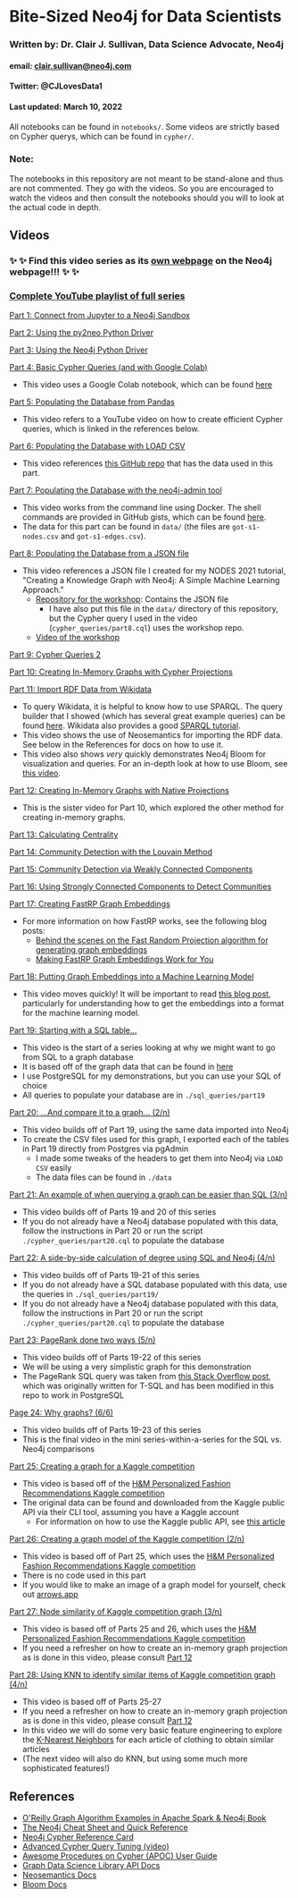 # Bite-Sized Neo4j for Data Scientists
### Written by: Dr. Clair J. Sullivan, Data Science Advocate, Neo4j
#### email: clair.sullivan@neo4j.com
#### Twitter: @CJLovesData1
#### Last updated: March 10, 2022

All notebooks can be found in `notebooks/`.
Some videos are strictly based on Cypher querys, which can be found in `cypher/`.

### Note:
The notebooks in this repository are not meant to be stand-alone and thus are not commented.  They go with the videos.  So you are encouraged to watch the videos and then consult the notebooks should you will to look at the actual code in depth.

## Videos

### :sparkles: :sparkles: Find this video series as its [own webpage](https://neo4j.com/video/bite-sized-neo4j-for-data-scientists/) on the Neo4j webpage!!! :sparkles: :sparkles:

### [Complete YouTube playlist of full series](https://dev.neo4j.com/bite_sized_playlist)

[Part 1: Connect from Jupyter to a Neo4j Sandbox](https://dev.neo4j.com/bites_part1)

[Part 2: Using the py2neo Python Driver](https://dev.neo4j.com/bites_part2)

[Part 3: Using the Neo4j Python Driver](https://dev.neo4j.com/bites_part3)

[Part 4: Basic Cypher Queries (and with Google Colab)](https://dev.neo4j.com/bites_part4)
  - This video uses a Google Colab notebook, which can be found [here](https://dev.neo4j.com/bites_part4_notebook)

[Part 5: Populating the Database from Pandas](https://dev.neo4j.com/bites_part5)
  - This video refers to a YouTube video on how to create efficient Cypher queries, which is linked in the references below.

[Part 6: Populating the Database with LOAD CSV](https://dev.neo4j.com/bites_part6)
  - This video references [this GitHub repo](https://github.com/mathbeveridge/gameofthrones) that has the data used in this part.

[Part 7: Populating the Database with the neo4j-admin tool](https://dev.neo4j.com/bites_part7)
  - This video works from the command line using Docker.  The shell commands are provided in GitHub gists, which can be found [here](https://gist.github.com/cj2001/9321ff16672921e1c197b67336f97f19).
  - The data for this part can be found in `data/` (the files are `got-s1-nodes.csv` and `got-s1-edges.csv`).

[Part 8: Populating the Database from a JSON file](https://dev.neo4j.com/bites_part8)
  - This video references a JSON file I created for my NODES 2021 tutorial, "Creating a Knowledge Graph with Neo4j: A Simple Machine Learning Approach."
    - [Repository for the workshop](https://dev.neo4j.com/nodes2021_kg_workshop): Contains the JSON file
      - I have also put this file in the `data/` directory of this repository, but the Cypher query I used in the video (`cypher_queries/part8.cql`) uses the workshop repo.
    - [Video of the workshop](https://dev.neo4j.com/kg_workshop)

[Part 9: Cypher Queries 2](https://dev.neo4j.com/bites_part9)

[Part 10: Creating In-Memory Graphs with Cypher Projections](https://dev.neo4j.com/bites_part10)

[Part 11: Import RDF Data from Wikidata](https://dev.neo4j.com/bites_part11)
  - To query Wikidata, it is helpful to know how to use SPARQL.  The query builder that I showed (which has several great example queries) can be found [here](https://query.wikidata.org/).  Wikidata also provides a good [SPARQL tutorial](https://www.wikidata.org/wiki/Wikidata:SPARQL_tutorial).
  - This video shows the use of Neosemantics for importing the RDF data.  See below in the References for docs on how to use it.
  - This video also shows _very_ quickly demonstrates Neo4j Bloom for visualization and queries.  For an in-depth look at how to use Bloom, see [this video](https://dev.neo4j.com/3p6q7IP).

[Part 12: Creating In-Memory Graphs with Native Projections](https://dev.neo4j.com/bites_part12)
  - This is the sister video for Part 10, which explored the other method for creating in-memory graphs.

[Part 13: Calculating Centrality](https://dev.neo4j.com/bites_part13)

[Part 14: Community Detection with the Louvain Method](https://dev.neo4j.com/bites_part14)

[Part 15: Community Detection via Weakly Connected Components](https://dev.neo4j.com/bites_part15)

[Part 16: Using Strongly Connected Components to Detect Communities](https://dev.neo4j.com/bites_part16)

[Part 17: Creating FastRP Graph Embeddings](https://dev.neo4j.com/bites_part17)
  - For more information on how FastRP works, see the following blog posts:
    - [Behind the scenes on the Fast Random Projection algorithm for generating graph embeddings](https://dev.neo4j.com/fastrp_background)
    - [Making FastRP Graph Embeddings Work for You](https://dev.neo4j.com/frp_tuning)

[Part 18: Putting Graph Embeddings into a Machine Learning Model](https://dev.neo4j.com/bites_part18)
  - This video moves quickly!  It will be important to read [this blog post](https://dev.neo4j.com/frp_tuning), particularly for understanding how to get the embeddings into a format for the machine learning model.

[Part 19: Starting with a SQL table...](https://dev.neo4j.com/bites_part19)
  - This video is the start of a series looking at why we might want to go from SQL to a graph database
  - It is based off of the graph data that can be found in [here](https://github.com/krlawrence/graph)
  - I use PostgreSQL for my demonstrations, but you can use your SQL of choice
  - All queries to populate your database are in `./sql_queries/part19`

[Part 20: ...And compare it to a graph... (2/n)](https://dev.neo4j.com/bites_part20)
  - This video builds off of Part 19, using the same data imported into Neo4j
  - To create the CSV files used for this graph, I exported each of the tables in Part 19 directly from Postgres via pgAdmin
    - I made some tweaks of the headers to get them into Neo4j via `LOAD CSV` easily
    - The data files can be found in `./data`

[Part 21: An example of when querying a graph can be easier than SQL (3/n)](https://dev.neo4j.com/bites_part21)
  - This video builds off of Parts 19 and 20 of this series
  - If you do not already have a Neo4j database populated with this data, follow the instructions in Part 20 or run the script `./cypher_queries/part20.cql` to populate the database

[Part 22: A side-by-side calculation of degree using SQL and Neo4j (4/n)](https://dev.neo4j.com/bites_part22)
  - This video builds off of Parts 19-21 of this series
  - If you do not already have a SQL database populated with this data, use the queries in `./sql_queries/part19/`
  - If you do not already have a Neo4j database populated with this data, follow the instructions in Part 20 or run the script `./cypher_queries/part20.cql` to populate the database

[Part 23: PageRank done two ways (5/n)](https://dev.neo4j.com/bites_part23)
  - This video builds off of Parts 19-22 of this series
  - We will be using a very simplistic graph for this demonstration
  - The PageRank SQL query was taken from [this Stack Overflow post](https://stackoverflow.com/questions/17787944/sql-pagerank-implementation), which was originally written for T-SQL and has been modified in this repo to work in PostgreSQL

[Page 24: Why graphs? (6/6)](https://dev.neo4j.com/bites_part24)
  - This video builds off of Parts 19-23 of this series
  - This is the final video in the mini series-within-a-series for the SQL vs. Neo4j comparisons

[Part 25: Creating a graph for a Kaggle competition](https://dev.neo4j.com/bites_part25)
  - This video is based off of the [H&M Personalized Fashion Recommendations Kaggle competition](https://www.kaggle.com/c/h-and-m-personalized-fashion-recommendations/overview)
  - The original data can be found and downloaded from the Kaggle public API via their CLI tool, assuming you have a Kaggle account
    - For information on how to use the Kaggle public API, see [this article](https://www.kaggle.com/docs/api)

[Part 26: Creating a graph model of the Kaggle competition (2/n)](https://dev.neo4j.com/bites_part26)
  - This video is based off of Part 25, which uses the [H&M Personalized Fashion Recommendations Kaggle competition](https://www.kaggle.com/c/h-and-m-personalized-fashion-recommendations/overview)
  - There is no code used in this part
  - If you would like to make an image of a graph model for yourself, check out [arrows.app](https://arrows.app/)

[Part 27: Node similarity of Kaggle competition graph (3/n)](https://dev.neo4j.com/bites_part27)
  - This video is based off of Parts 25 and 26, which uses the [H&M Personalized Fashion Recommendations Kaggle competition](https://www.kaggle.com/c/h-and-m-personalized-fashion-recommendations/overview)
  - If you need a refresher on how to create an in-memory graph projection as is done in this video, please consult [Part 12](https://dev.neo4j.com/bites_part12)

[Part 28: Using KNN to identify similar items of Kaggle competition graph (4/n)](https://dev.neo4j.com/bites_part28)
  - This video is based off of Parts 25-27
  - If you need a refresher on how to create an in-memory graph projection as is done in this video, please consult [Part 12](https://dev.neo4j.com/bites_part12)
  - In this video we will do some very basic feature engineering to explore the [K-Nearest Neighbors](https://neo4j.com/docs/graph-data-science/current/algorithms/knn/) for each article of clothing to obtain similar articles
  - (The next video will also do KNN, but using some much more sophisticated features!)


## References

- [O'Reilly Graph Algorithm Examples in Apache Spark & Neo4j Book](https://dev.neo4j.com/graph_algorithms_book)
- [The Neo4j Cheat Sheet and Quick Reference](https://dev.neo4j.com/neo4j_cheatsheet)
- [Neo4j Cypher Reference Card](https://neo4j.com/docs/cypher-refcard/current/)
- [Advanced Cypher Query Tuning (video)](https://youtu.be/xPSKqm4hFRc)
- [Awesome Procedures on Cypher (APOC) User Guide](https://neo4j.com/labs/apoc/4.1/)
- [Graph Data Science Library API Docs](https://dev.neo4j.com/graph_data_science)
- [Neosemantics Docs](https://neo4j.com/labs/neosemantics/)
- [Bloom Docs](https://neo4j.com/docs/bloom-user-guide/current/)
